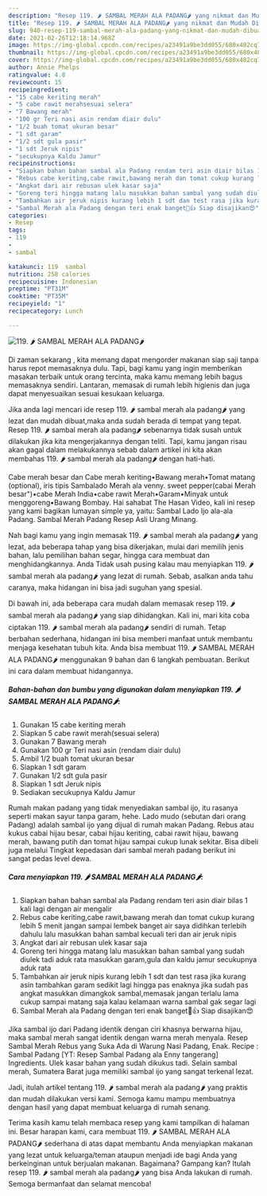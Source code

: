 ```yaml
---
description: "Resep 119. 🌶️ SAMBAL MERAH ALA PADANG🌶️ yang nikmat dan Mudah Dibuat"
title: "Resep 119. 🌶️ SAMBAL MERAH ALA PADANG🌶️ yang nikmat dan Mudah Dibuat"
slug: 940-resep-119-sambal-merah-ala-padang-yang-nikmat-dan-mudah-dibuat
date: 2021-02-26T12:18:14.968Z
image: https://img-global.cpcdn.com/recipes/a23491a9be3dd055/680x482cq70/119-🌶️-sambal-merah-ala-padang🌶️-foto-resep-utama.jpg
thumbnail: https://img-global.cpcdn.com/recipes/a23491a9be3dd055/680x482cq70/119-🌶️-sambal-merah-ala-padang🌶️-foto-resep-utama.jpg
cover: https://img-global.cpcdn.com/recipes/a23491a9be3dd055/680x482cq70/119-🌶️-sambal-merah-ala-padang🌶️-foto-resep-utama.jpg
author: Annie Phelps
ratingvalue: 4.8
reviewcount: 15
recipeingredient:
- "15 cabe keriting merah"
- "5 cabe rawit merahsesuai selera"
- "7 Bawang merah"
- "100 gr Teri nasi asin rendam diair dulu"
- "1/2 buah tomat ukuran besar"
- "1 sdt garam"
- "1/2 sdt gula pasir"
- "1 sdt Jeruk nipis"
- "secukupnya Kaldu Jamur"
recipeinstructions:
- "Siapkan bahan bahan sambal ala Padang rendam teri asin diair bilas 1 kali lagi dengan air mengalir"
- "Rebus cabe keriting,cabe rawit,bawang merah dan tomat cukup kurang lebih 5 menit jangan sampai lembek banget air saya didihkan terlebih dahulu lalu masukkan bahan sambal kecuali teri dan air jeruk nipis"
- "Angkat dari air rebusan ulek kasar saja"
- "Goreng teri hingga matang lalu masukkan bahan sambal yang sudah diulek tadi aduk rata masukkan garam,gula dan kaldu jamur secukupnya aduk rata"
- "Tambahkan air jeruk nipis kurang lebih 1 sdt dan test rasa jika kurang asin tambahkan garam sedikit lagi hingga pas enaknya jika sudah pas angkat masukkan dimangkok sambal,memasak jangan terlalu lama cukup sampai matang saja kalau kelamaan warna sambal gak segar lagi"
- "Sambal Merah ala Padang dengan teri enak banget🤤👍 Siap disajikan😍"
categories:
- Resep
tags:
- 119
- 
- sambal

katakunci: 119  sambal 
nutrition: 258 calories
recipecuisine: Indonesian
preptime: "PT31M"
cooktime: "PT35M"
recipeyield: "1"
recipecategory: Lunch

---
```



![119. 🌶️ SAMBAL MERAH ALA PADANG🌶️](https://img-global.cpcdn.com/recipes/a23491a9be3dd055/680x482cq70/119-🌶️-sambal-merah-ala-padang🌶️-foto-resep-utama.jpg)

Di zaman  sekarang , kita memang dapat mengorder makanan siap saji tanpa harus repot memasaknya dulu. Tapi, bagi kamu yang ingin memberikan masakan terbaik untuk orang tercinta, maka kamu memang lebih bagus memasaknya sendiri. Lantaran, memasak di rumah lebih higienis dan juga dapat menyesuaikan sesuai kesukaan keluarga.

Jika anda lagi mencari ide resep 119. 🌶️ sambal merah ala padang🌶️ yang lezat dan mudah dibuat,maka anda sudah berada di tempat yang tepat. Resep 119. 🌶️ sambal merah ala padang🌶️  sebenarnya tidak susah untuk dilakukan jika kita mengerjakannya dengan teliti. Tapi, kamu jangan risau akan gagal dalam melakukannya 
sebab dalam artikel ini kita akan membahas 119. 🌶️ sambal merah ala padang🌶️ dengan hati-hati.  

Cabe merah besar dan Cabe merah keriting•Bawang merah•Tomat matang (optional), iris tipis Sambalado Merah ala venny. sweet pepper(cabai Merah besar&#34;)•cabe Merah India•cabe rawit Merah•Garam•Minyak untuk menggoreng•Bawang Bombay. Hai sahabat The Hasan Video, kali ini resep yang kami bagikan lumayan simple ya, yaitu: Sambal Lado Ijo ala-ala Padang. Sambal Merah Padang Resep Asli Urang Minang.

Nah bagi kamu yang ingin memasak 119. 🌶️ sambal merah ala padang🌶️ yang lezat, ada beberapa tahap yang bisa dikerjakan, mulai dari memilih jenis bahan, lalu pemilihan bahan segar, hingga cara membuat dan menghidangkannya. Anda Tidak usah pusing kalau mau menyiapkan 119. 🌶️ sambal merah ala padang🌶️ yang lezat di rumah. Sebab, asalkan anda  tahu caranya, maka hidangan ini bisa jadi suguhan yang spesial.

Di bawah ini, ada beberapa cara mudah dalam memasak resep 119. 🌶️ sambal merah ala padang🌶️ yang siap dihidangkan. Kali ini, mari kita coba ciptakan 119. 🌶️ sambal merah ala padang🌶️ sendiri di rumah. Tetap berbahan sederhana, hidangan ini bisa memberi manfaat untuk membantu menjaga kesehatan tubuh kita. Anda bisa membuat 119. 🌶️ SAMBAL MERAH ALA PADANG🌶️ menggunakan 9 bahan dan 6 langkah pembuatan. Berikut ini cara dalam membuat hidangannya.

<!--inarticleads1-->

##### Bahan-bahan dan bumbu yang digunakan dalam menyiapkan 119. 🌶️ SAMBAL MERAH ALA PADANG🌶️:

1. Gunakan 15 cabe keriting merah
1. Siapkan 5 cabe rawit merah(sesuai selera)
1. Gunakan 7 Bawang merah
1. Gunakan 100 gr Teri nasi asin (rendam diair dulu)
1. Ambil 1/2 buah tomat ukuran besar
1. Siapkan 1 sdt garam
1. Gunakan 1/2 sdt gula pasir
1. Siapkan 1 sdt Jeruk nipis
1. Sediakan secukupnya Kaldu Jamur


Rumah makan padang yang tidak menyediakan sambal ijo, itu rasanya seperti makan sayur tanpa garam, hehe. Lado mudo (sebutan dari orang Padang) adalah sambal ijo yang dijual di rumah makan Padang. Rebus atau kukus cabai hijau besar, cabai hijau keriting, cabai rawit hijau, bawang merah, bawang putih dan tomat hijau sampai cukup lunak sekitar. Bisa dibeli juga melalui  Tingkat kepedasan dari sambal merah padang berikut ini sangat pedas level dewa. 

<!--inarticleads2-->

##### Cara menyiapkan 119. 🌶️ SAMBAL MERAH ALA PADANG🌶️:

1. Siapkan bahan bahan sambal ala Padang rendam teri asin diair bilas 1 kali lagi dengan air mengalir
1. Rebus cabe keriting,cabe rawit,bawang merah dan tomat cukup kurang lebih 5 menit jangan sampai lembek banget air saya didihkan terlebih dahulu lalu masukkan bahan sambal kecuali teri dan air jeruk nipis
1. Angkat dari air rebusan ulek kasar saja
1. Goreng teri hingga matang lalu masukkan bahan sambal yang sudah diulek tadi aduk rata masukkan garam,gula dan kaldu jamur secukupnya aduk rata
1. Tambahkan air jeruk nipis kurang lebih 1 sdt dan test rasa jika kurang asin tambahkan garam sedikit lagi hingga pas enaknya jika sudah pas angkat masukkan dimangkok sambal,memasak jangan terlalu lama cukup sampai matang saja kalau kelamaan warna sambal gak segar lagi
1. Sambal Merah ala Padang dengan teri enak banget🤤👍 Siap disajikan😍


Jika sambal ijo dari Padang identik dengan ciri khasnya berwarna hijau, maka sambal merah sangat identik dengan warna merah menyala. Resep Sambal Merah Rebus yang Suka Ada di Warung Nasi Padang, Enak. Recipe : Sambal Padang [YT: Resep Sambal Padang ala Enny tangerang] Ingredients. Ulek kasar bahan yang sudah dikukus tadi. Selain sambal merah, Sumatera Barat juga memiliki sambal ijo yang sangat terkenal lezat. 

Jadi, itulah artikel tentang  119. 🌶️ sambal merah ala padang🌶️  yang praktis dan mudah dilakukan versi kami. Semoga kamu mampu membuatnya dengan hasil yang dapat membuat keluarga di rumah senang. 

Terima kasih kamu telah membaca resep yang kami tampilkan di halaman ini. Besar harapan kami, cara membuat  119. 🌶️ SAMBAL MERAH ALA PADANG🌶️ sederhana di atas dapat membantu Anda menyiapkan makanan yang lezat untuk keluarga/teman ataupun menjadi ide bagi Anda yang berkeinginan untuk berjualan makanan. Bagaimana? Gampang kan? Itulah resep 119. 🌶️ sambal merah ala padang🌶️ yang bisa Anda lakukan di rumah. Semoga bermanfaat dan selamat mencoba!

